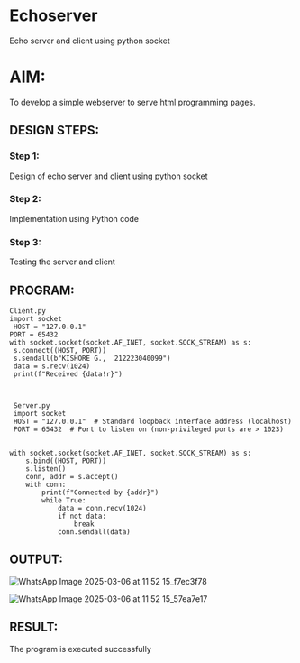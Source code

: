 # Echoserver
Echo server and client using python socket

# AIM:

To develop a simple webserver to serve html programming pages.

## DESIGN STEPS:

### Step 1:

Design of echo server and client using python socket

### Step 2:

Implementation using Python code

### Step 3:

Testing the server and client 

## PROGRAM:
    Client.py
    import socket
     HOST = "127.0.0.1" 
    PORT = 65432  
    with socket.socket(socket.AF_INET, socket.SOCK_STREAM) as s:
     s.connect((HOST, PORT))
     s.sendall(b"KISHORE G.,  212223040099")
     data = s.recv(1024)
     print(f"Received {data!r}")


     
     Server.py
     import socket
     HOST = "127.0.0.1"  # Standard loopback interface address (localhost)
     PORT = 65432  # Port to listen on (non-privileged ports are > 1023)
    
    
    with socket.socket(socket.AF_INET, socket.SOCK_STREAM) as s:
        s.bind((HOST, PORT))
        s.listen()
        conn, addr = s.accept()
        with conn:
            print(f"Connected by {addr}")
            while True:
                data = conn.recv(1024)
                if not data:
                    break
                conn.sendall(data)

## OUTPUT:
![WhatsApp Image 2025-03-06 at 11 52 15_f7ec3f78](https://github.com/user-attachments/assets/dffcc1b4-25fe-4165-884c-ed05eaa0091d)



![WhatsApp Image 2025-03-06 at 11 52 15_57ea7e17](https://github.com/user-attachments/assets/8dc0fa3b-43f9-459d-83a8-ce5f7b2394e8)



## RESULT:
The program is executed successfully
